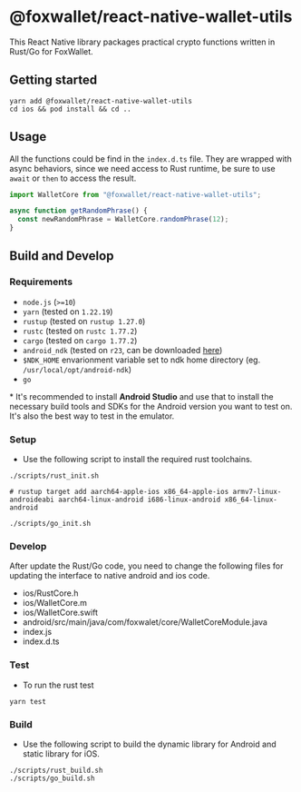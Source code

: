 # @foxwallet/react-native-wallet-utils

This React Native library packages practical crypto functions written in Rust/Go for FoxWallet.

## Getting started

```shell script
yarn add @foxwallet/react-native-wallet-utils
cd ios && pod install && cd ..
```

## Usage

All the functions could be find in the `index.d.ts` file. They are wrapped with async behaviors, since we need access to Rust runtime, be sure to use `await` or `then` to access the result.

```javascript
import WalletCore from "@foxwallet/react-native-wallet-utils";

async function getRandomPhrase() {
  const newRandomPhrase = WalletCore.randomPhrase(12);
}
```

## Build and Develop

### Requirements

- `node.js` (`>=10`)
- `yarn` (tested on `1.22.19`)
- `rustup` (tested on `rustup 1.27.0`)
- `rustc` (tested on `rustc 1.77.2`)
- `cargo` (tested on `cargo 1.77.2`)
- `android_ndk` (tested on `r23`, can be downloaded [here](https://developer.android.com/ndk/downloads))
- `$NDK_HOME` envarionment variable set to ndk home directory (eg. `/usr/local/opt/android-ndk`)
- `go`

\* It's recommended to install **Android Studio** and use that to install the necessary build tools and SDKs for the Android version you want to test on. It's also the best way to test in the emulator.

### Setup

- Use the following script to install the required rust toolchains.

```shell script
./scripts/rust_init.sh

# rustup target add aarch64-apple-ios x86_64-apple-ios armv7-linux-androideabi aarch64-linux-android i686-linux-android x86_64-linux-android

./scripts/go_init.sh
```

### Develop

After update the Rust/Go code, you need to change the following files for updating the interface to native android and ios code.

- ios/RustCore.h
- ios/WalletCore.m
- ios/WalletCore.swift
- android/src/main/java/com/foxwalet/core/WalletCoreModule.java
- index.js
- index.d.ts

### Test

- To run the rust test

```shell script
yarn test
```

### Build

- Use the following script to build the dynamic library for Android and static library for iOS.

```shell script
./scripts/rust_build.sh
./scripts/go_build.sh
```

